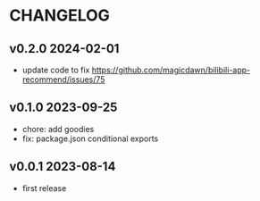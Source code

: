 # CHANGELOG

## v0.2.0 2024-02-01

- update code to fix https://github.com/magicdawn/bilibili-app-recommend/issues/75

## v0.1.0 2023-09-25

- chore: add goodies
- fix: package.json conditional exports

## v0.0.1 2023-08-14

- first release
